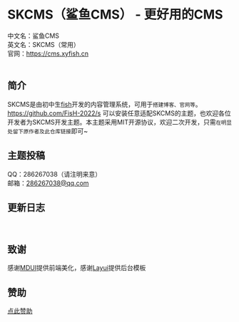 # SKCMS（鲨鱼CMS） - 更好用的CMS<br>
中文名：鲨鱼CMS<br>
英文名：SKCMS（常用）<br>
官网：<a href="https://cms.xyfish.cn">https://cms.xyfish.cn</a><br>
<br>

## 简介
SKCMS是由初中生<a href="https://github.com/FisH-2022/">fish</a>开发的内容管理系统，可用于<code>搭建博客、官网等</code>。https://github.com/FisH-2022/s
可以安装任意适配SKCMS的主题，也欢迎各位开发者为SKCMS开发主题。本主题采用MIT开源协议，欢迎二次开发，只需<code>在明显处留下原作者及此仓库链接</code>即可~<br>


## 主题投稿
QQ：286267038（请注明来意）<br>
邮箱：286267038@qq.com

## 更新日志
<br>

## 致谢
感谢<a href="https://www.mdui.org">MDUI</a>提供前端美化，感谢<a href="https://layui.gitee.io/">Layui</a>提供后台模板

## 赞助
<a href="https://www.yuque.com/fishnb/sn8ugg/oo4acq">点此赞助</a>
